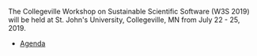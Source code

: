 The Collegeville Workshop on Sustainable Scientific Software (W3S 2019) will be held at St. John's University, Collegeville, MN from July 22 - 25, 2019.

- [Agenda](Agenda.md)
